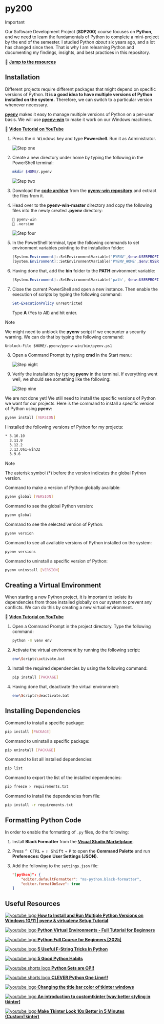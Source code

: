 # py200

> [!IMPORTANT]
> Our Software Development Project (**SDP200**) course focuses on **Python**, and we need to learn the fundamentals of Python to complete a mini-project by the end of the semester. I studied Python _about_ six years ago, and a lot has changed since then. That is why I am relearning Python and documenting my findings, insights, and best practices in this repository.

📌 [**Jump to the resources**](#useful-resources)

## Installation

Different projects require different packages that might depend on specific versions of Python. **It is a good idea to have multiple versions of Python installed on the system.** Therefore, we can switch to a particular version whenever necessary.

[**pyenv**](https://github.com/pyenv/pyenv) makes it easy to manage multiple versions of Python on a per-user basis. We will use [**pyenv-win**](https://github.com/pyenv-win/pyenv-win) to make it work on our Windows machines.

📌 [**Video Tutorial on YouTube**](https://youtu.be/HTx18uyyHw8?t=55)

1. Press the <kbd>⊞ Windows</kbd> key and type **Powershell**. Run it as Administrator.

    ![Step one](images/00.png)

2. Create a new directory under home by typing the following in the PowerShell terminal:

    ```bash
    mkdir $HOME/.pyenv
    ```

    ![Step two](images/01.png)

3. Download the [**code archive**](https://github.com/pyenv-win/pyenv-win/archive/refs/heads/master.zip) from the [**pyenv-win repository**](https://github.com/pyenv-win/pyenv-win) and extract the files from it.

4. Head over to the **pyenv-win-master** directory and copy the following files into the newly created **.pyenv** directory:

    ```bash
    📁 pyenv-win
    📄 .version
    ```

    ![Step four](images/02.png)

5. In the PowerShell terminal, type the following commands to set environment variables pointing to the installation folder:

    ```powershell
    [System.Environment]::SetEnvironmentVariable('PYENV',$env:USERPROFILE + "\.pyenv\pyenv-win\","User")
    [System.Environment]::SetEnvironmentVariable('PYENV_HOME',$env:USERPROFILE + "\.pyenv\pyenv-win\","User")
    ```

6. Having done that, add the **bin** folder to the **PATH** environment variable:

    ```powershell
    [System.Environment]::SetEnvironmentVariable('path', $env:USERPROFILE + "\.pyenv\pyenv-win\bin;" + $env:USERPROFILE + "\.pyenv\pyenv-win\shims;" + [System.Environment]::GetEnvironmentVariable('path', "User"),"User")
    ```

7. Close the current PowerShell and open a new instance. Then enable the execution of scripts by typing the following command:
    ```powershell
    Set-ExecutionPolicy unrestricted
    ```
    Type **A** (Yes to All) and hit enter.

> [!NOTE]
> We might need to unblock the **pyenv** script if we encounter a security warning. We can do that by typing the following command:
>
> ```
> Unblock-File $HOME/.pyenv/pyenv-win/bin/pyenv.ps1
> ```

8. Open a Command Prompt by typing **cmd** in the Start menu:

    ![Step eight](images/03.png)

9. Verify the installation by typing **pyenv** in the terminal. If everything went well, we should see something like the following:

    ![Step nine](images/04.png)

We are not done yet! We still need to install the specific versions of Python we want for our projects. Here is the command to install a specific version of Python using **pyenv**:

```bash
pyenv install [VERSION]
```

I installed the following versions of Python for my projects:

```bash
* 3.10.10
  3.11.9
  3.12.2
  3.13.0a1-win32
  3.9.6
```

> [!NOTE]
> The asterisk symbol (\*) before the version indicates the global Python version.

Command to make a version of Python globally available:

```bash
pyenv global [VERSION]
```

Command to see the global Python version:

```bash
pyenv global
```

Command to see the selected version of Python:

```bash
pyenv version
```

Command to see all available versions of Python installed on the system:

```bash
pyenv versions
```

Command to uninstall a specific version of Python:

```bash
pyenv uninstall [VERSION]
```

## Creating a Virtual Environment

When starting a new Python project, it is important to isolate its dependencies from those installed globally on our system to prevent any conflicts. We can do this by creating a new virtual environment.

📌 [**Video Tutorial on YouTube**](https://youtu.be/Y21OR1OPC9A?t=47)

1. Open a Command Prompt in the project directory. Type the following command:

    ```bash
    python -m venv env
    ```

2. Activate the virtual environment by running the following script:

    ```bash
    env\Scripts\activate.bat
    ```

3. Install the required dependencies by using the following command:

    ```bash
    pip install [PACKAGE]
    ```

4. Having done that, deactivate the virtual environment:

    ```bash
    env\Scripts\deactivate.bat
    ```

## Installing Dependencies

Command to install a specific package:

```bash
pip install [PACKAGE]
```

Command to uninstall a specific package:

```bash
pip uninstall [PACKAGE]
```

Command to list all installed dependencies:

```bash
pip list
```

Command to export the list of the installed dependencies:

```bash
pip freeze > requirements.txt
```

Command to install the dependencies from file:

```bash
pip install -r requirements.txt
```

## Formatting Python Code

In order to enable the formatting of `.py` files, do the following:

1. Install **Black Formatter** from the [**Visual Studio Marketplace**](https://marketplace.visualstudio.com/items?itemName=ms-python.black-formatter).

2. Press <kbd>^ CTRL</kbd> + <kbd>⇧ Shift</kbd> + <kbd>P</kbd> to open the **Command Palette** and run **Preferences: Open User Settings (JSON)**.

3. Add the following to the `settings.json` file:
    ```json
    "[python]": {
        "editor.defaultFormatter": "ms-python.black-formatter",
        "editor.formatOnSave": true
    }
    ```

## Useful Resources

[![youtube logo](./images/yt.svg) **How to Install and Run Multiple Python Versions on Windows 10/11 | pyenv & virtualenv Setup Tutorial**](https://www.youtube.com/watch?v=HTx18uyyHw8)

[![youtube logo](./images/yt.svg) **Python Virtual Environments - Full Tutorial for Beginners**](https://www.youtube.com/watch?v=Y21OR1OPC9A)

[![youtube logo](./images/yt.svg) **Python Full Course for Beginners [2025]**](https://www.youtube.com/watch?v=K5KVEU3aaeQ)

[![youtube logo](./images/yt.svg) **5 Useful F-String Tricks In Python**](https://www.youtube.com/watch?v=EoNOWVYKyo0)

[![youtube logo](./images/yt.svg) **5 Good Python Habits**](https://www.youtube.com/watch?v=I72uD8ED73U)

[![youtube shorts logo](./images/yts.svg) **Python Sets are OP!!**](https://www.youtube.com/shorts/32XIgqI3E0I)

[![youtube shorts logo](./images/yts.svg) **CLEVER Python One Liner!!**](https://www.youtube.com/shorts/-VuLJVt-FXw)

[![youtube logo](./images/yt.svg) **Changing the title bar color of tkinter windows**](https://www.youtube.com/watch?v=36PpT4Z22Os)

[![youtube logo](./images/yt.svg) **An introduction to customtkinter [way better styling in tkinter]**](https://www.youtube.com/watch?v=MvzK9Oguxcg)

[![youtube logo](./images/yt.svg) **Make Tkinter Look 10x Better in 5 Minutes (CustomTkinter)**](https://www.youtube.com/watch?v=Miydkti_QVE)
